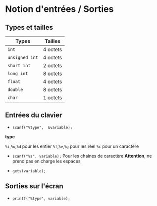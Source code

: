 ﻿# Notion d'entrées / Sorties

## Types et tailles

| Types | Tailles |
|--|--|
| `int` | 4 octets |
| `unsigned int` | 4 octets |
| `short int` | 2 octets |
| `long int` | 8 octets |
| `float` | 4 octets |
| `double` | 8 octets |
| `char` | 1 octets |

## Entrées du clavier

 - `scanf("%type",  &variable);`

**type**

`%i`,`%u`,`%d` pour les entier
`%f`,`%e`,`%g` pour les réel
`%c` pour un caractère

 - `scanf("%s", variable);`
	 Pour les chaines de caractère
	 **Attention**, ne prend pas en charge les espaces
 
 - `gets(variable);`
 
 ## Sorties sur l'écran
 
- `printf("%type", variable);`
